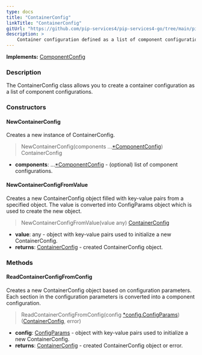 ```yaml
---
type: docs
title: "ContainerConfig"
linkTitle: "ContainerConfig"
gitUrl: "https://github.com/pip-services4/pip-services4-go/tree/main/pip-services4-container-go"
description: >
    Container configuration defined as a list of component configurations.
---
```


**Implements:** [ComponentConfig](../component_config)

### Description

The ContainerConfig class allows you to create a container configuration as a list of component configurations.

### Constructors

#### NewContainerConfig
Creates a new instance of ContainerConfig.

> NewContainerConfig(components ...[*ComponentConfig](../component_config)) ContainerConfig

- **components**: ...[*ComponentConfig](../component_config) - (optional) list of component configurations.


#### NewContainerConfigFromValue
Creates a new ContainerConfig object filled with key-value pairs from a specified object.
The value is converted into ConfigParams object which is used to create the new object.

> NewContainerConfigFromValue(value any) [ContainerConfig]()

- **value**: any - object with key-value pairs used to initialize a new ContainerConfig.
- **returns**: [ContainerConfig]() - created ContainerConfig object.


### Methods

#### ReadContainerConfigFromConfig
Creates a new ContainerConfig object based on configuration parameters.
Each section in the configuration parameters is converted into a component configuration.

> ReadContainerConfigFromConfig(config [*config.ConfigParams](../../../components/config/config_params)) ([ContainerConfig](), error)

- **config**: [ConfigParams](../../../components/config/config_params) - object with key-value pairs used to initialize a new ContainerConfig.
- **returns**: [ContainerConfig]() - created ContainerConfig object or error.




